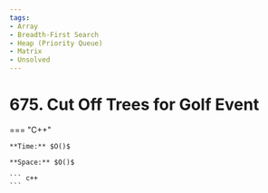 ```yaml
---
tags:
- Array
- Breadth-First Search
- Heap (Priority Queue)
- Matrix
- Unsolved
---
```



# 675. Cut Off Trees for Golf Event

=== "C++"

    **Time:** $O()$

    **Space:** $O()$

    ``` c++
    ```
